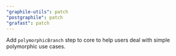 ```yaml
---
"graphile-utils": patch
"postgraphile": patch
"grafast": patch
---
```


Add `polymorphicBranch` step to core to help users deal with simple polymorphic
use cases.

